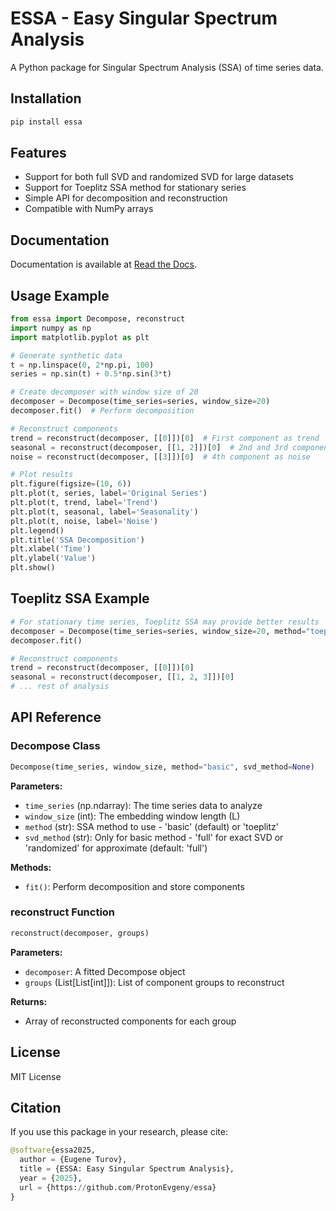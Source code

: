 # ESSA - Easy Singular Spectrum Analysis

A Python package for Singular Spectrum Analysis (SSA) of time series data.

## Installation

```bash
pip install essa
```

## Features

- Support for both full SVD and randomized SVD for large datasets
- Support for Toeplitz SSA method for stationary series
- Simple API for decomposition and reconstruction
- Compatible with NumPy arrays

## Documentation

Documentation is available at [Read the Docs](https://essa.readthedocs.io/).

## Usage Example

```python
from essa import Decompose, reconstruct
import numpy as np
import matplotlib.pyplot as plt

# Generate synthetic data
t = np.linspace(0, 2*np.pi, 100)
series = np.sin(t) + 0.5*np.sin(3*t)

# Create decomposer with window size of 20
decomposer = Decompose(time_series=series, window_size=20)
decomposer.fit()  # Perform decomposition

# Reconstruct components
trend = reconstruct(decomposer, [[0]])[0]  # First component as trend
seasonal = reconstruct(decomposer, [[1, 2]])[0]  # 2nd and 3rd components as seasonality
noise = reconstruct(decomposer, [[3]])[0]  # 4th component as noise

# Plot results
plt.figure(figsize=(10, 6))
plt.plot(t, series, label='Original Series')
plt.plot(t, trend, label='Trend')
plt.plot(t, seasonal, label='Seasonality')
plt.plot(t, noise, label='Noise')
plt.legend()
plt.title('SSA Decomposition')
plt.xlabel('Time')
plt.ylabel('Value')
plt.show()
```

## Toeplitz SSA Example

```python
# For stationary time series, Toeplitz SSA may provide better results
decomposer = Decompose(time_series=series, window_size=20, method="toeplitz")
decomposer.fit()

# Reconstruct components
trend = reconstruct(decomposer, [[0]])[0]
seasonal = reconstruct(decomposer, [[1, 2, 3]])[0]
# ... rest of analysis
```

## API Reference

### Decompose Class

```python
Decompose(time_series, window_size, method="basic", svd_method=None)
```

**Parameters:**

- `time_series` (np.ndarray): The time series data to analyze
- `window_size` (int): The embedding window length (L)
- `method` (str): SSA method to use - 'basic' (default) or 'toeplitz'
- `svd_method` (str): Only for basic method - 'full' for exact SVD or 'randomized' for approximate (default: 'full')

**Methods:**

- `fit()`: Perform decomposition and store components

### reconstruct Function

```python
reconstruct(decomposer, groups)
```

**Parameters:**

- `decomposer`: A fitted Decompose object
- `groups` (List[List[int]]): List of component groups to reconstruct

**Returns:**

- Array of reconstructed components for each group

## License

MIT License

## Citation

If you use this package in your research, please cite:

```Python
@software{essa2025,
  author = {Eugene Turov},
  title = {ESSA: Easy Singular Spectrum Analysis},
  year = {2025},
  url = {https://github.com/ProtonEvgeny/essa}
}
